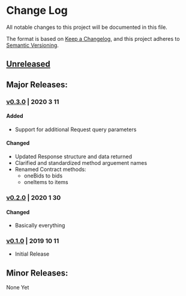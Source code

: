 # Change Log
All notable changes to this project will be documented in this file.

The format is based on [Keep a Changelog](https://keepachangelog.com/en/1.0.0/),
and this project adheres to [Semantic Versioning](https://semver.org/spec/v2.0.0.html).

<!-- #### Added -->
<!-- #### Changed -->
<!-- #### Removed -->
## [Unreleased]


## Major Releases:
### [v0.3.0] | 2020 3 11
#### Added
- Support for additional Request query parameters
#### Changed
- Updated Response structure and data returned
- Clarified and standardized method arguement names
- Renamed Contract methods:
  - oneBids to bids
  - oneItems to items
### [v0.2.0] | 2020 1 30
#### Changed
- Basically everything
### [v0.1.0] | 2019 10 11
- Initial Release

## Minor Releases:
None Yet

<!-- LINKS -->
<!-- RELEASES -->
[Unreleased]: https://github.com/karnthis/make-random/compare/v0.3.0...dev
[v0.3.0]: https://github.com/karnthis/make-random/compare/v0.2.0...v0.3.0
[v0.2.0]: https://github.com/karnthis/make-random/compare/v0.1.0...v0.2.0
[v0.1.0]: https://github.com/karnthis/make-random/tag/v0.1.0
<!-- ISSUES -->
